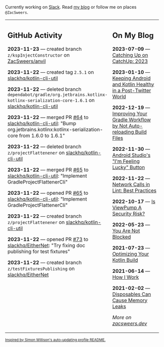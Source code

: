Currently working on [Slack](https://slack.com/). Read [my blog](https://zacsweers.dev/) or follow me on places `@ZacSweers`.

<table><tr><td valign="top" width="60%">

## GitHub Activity
<!-- githubActivity starts -->
**2023-11-23** — created branch `z/kspInjectConstructor` on [ZacSweers/anvil](https://github.com/ZacSweers/anvil)

**2023-11-22** — created tag `2.5.1` on [slackhq/kotlin-cli-util](https://github.com/slackhq/kotlin-cli-util)

**2023-11-22** — deleted branch `dependabot/gradle/org.jetbrains.kotlinx-kotlinx-serialization-core-1.6.1` on [slackhq/kotlin-cli-util](https://github.com/slackhq/kotlin-cli-util)

**2023-11-22** — merged PR [#64](https://github.com/slackhq/kotlin-cli-util/pull/64) to [slackhq/kotlin-cli-util](https://github.com/slackhq/kotlin-cli-util): "Bump org.jetbrains.kotlinx:kotlinx-serialization-core from 1.6.0 to 1.6.1"

**2023-11-22** — deleted branch `z/projectFlattenener` on [slackhq/kotlin-cli-util](https://github.com/slackhq/kotlin-cli-util)

**2023-11-22** — merged PR [#65](https://github.com/slackhq/kotlin-cli-util/pull/65) to [slackhq/kotlin-cli-util](https://github.com/slackhq/kotlin-cli-util): "Implement GradleProjectFlattenerCli"

**2023-11-22** — opened PR [#65](https://github.com/slackhq/kotlin-cli-util/pull/65) to [slackhq/kotlin-cli-util](https://github.com/slackhq/kotlin-cli-util): "Implement GradleProjectFlattenerCli"

**2023-11-22** — created branch `z/projectFlattenener` on [slackhq/kotlin-cli-util](https://github.com/slackhq/kotlin-cli-util)

**2023-11-22** — opened PR [#73](https://github.com/slackhq/EitherNet/pull/73) to [slackhq/EitherNet](https://github.com/slackhq/EitherNet): "Try fixing doc publishing for test fixtures"

**2023-11-22** — created branch `z/testFixturesPublishing` on [slackhq/EitherNet](https://github.com/slackhq/EitherNet)
<!-- githubActivity ends -->
</td><td valign="top" width="40%">

## On My Blog
<!-- blog starts -->
**2023-07-09** — [Catching Up on CatchUp: 2023](https://www.zacsweers.dev/catching-up-on-catchup-2023/)

**2023-01-10** — [Keeping Android and Kotlin Healthy in a Post-Twitter World](https://www.zacsweers.dev/keeping-android-healthy/)

**2022-12-19** — [Improving Your Gradle Workflow by Not Auto-reloading Build Files](https://www.zacsweers.dev/improving-your-workflow-by-not-auto-reloading-build-files/)

**2022-11-30** — [Android Studio's "I'm Feeling Lucky" Button](https://www.zacsweers.dev/android-studios-im-feeling-lucky-button/)

**2022-11-22** — [Network Calls in Lint: Best Practices](https://www.zacsweers.dev/network-calls-in-lint-best-practices/)

**2022-10-17** — [Is ViewPump A Security Risk?](https://www.zacsweers.dev/is-viewpump-a-security-risk/)

**2022-05-23** — [You Are Not Blocked](https://www.zacsweers.dev/you-are-not-blocked/)

**2021-07-23** — [Optimizing Your Kotlin Build](https://www.zacsweers.dev/optimizing-your-kotlin-build/)

**2021-06-14** — [How I Work](https://www.zacsweers.dev/how-i-work/)

**2021-02-02** — [Disposables Can Cause Memory Leaks](https://www.zacsweers.dev/disposables-can-cause-memory-leaks/)
<!-- blog ends -->
_More on [zacsweers.dev](https://zacsweers.dev/)_
</td></tr></table>

<sub><a href="https://simonwillison.net/2020/Jul/10/self-updating-profile-readme/">Inspired by Simon Willison's auto-updating profile README.</a></sub>